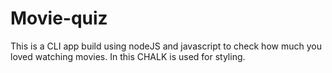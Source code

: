 # Movie-quiz

This is a CLI app build using nodeJS and javascript to check how much you loved watching movies. In this CHALK is used for styling.
